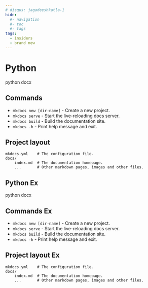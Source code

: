 ```yaml
---
# disqus: jagadeeshkatla-1
hide:
  #- navigation
  #- toc
  #- tags
tags:
  - insiders
  - brand new
---
```


# Python

python docx

## Commands

* `mkdocs new [dir-name]` - Create a new project.
* `mkdocs serve` - Start the live-reloading docs server.
* `mkdocs build` - Build the documentation site.
* `mkdocs -h` - Print help message and exit.

## Project layout

    mkdocs.yml    # The configuration file.
    docs/
        index.md  # The documentation homepage.
        ...       # Other markdown pages, images and other files.

## Python Ex

python docx

## Commands Ex

* `mkdocs new [dir-name]` - Create a new project.
* `mkdocs serve` - Start the live-reloading docs server.
* `mkdocs build` - Build the documentation site.
* `mkdocs -h` - Print help message and exit.

## Project layout Ex

    mkdocs.yml    # The configuration file.
    docs/
        index.md  # The documentation homepage.
        ...       # Other markdown pages, images and other files.

